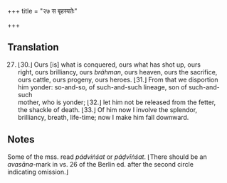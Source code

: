 +++
title = "२७ स बृहस्पतेः"

+++
## Translation
27. ⌊30.⌋ Ours \[is\] what is conquered, ours what has shot up, ours  
right, ours brilliancy, ours *bráhman*, ours heaven, ours the sacrifice,  
ours cattle, ours progeny, ours heroes. ⌊31.⌋ From that we disportion  
him yonder: so-and-so, of such-and-such lineage, son of such-and-such  
mother, who is yonder; ⌊32.⌋ let him not be released from the fetter,  
the shackle of death. ⌊33.⌋ Of him now I involve the splendor,  
brilliancy, breath, life-time; now I make him fall downward.

## Notes
Some of the mss. read *pádviṅśat* or *páḍvīṅśat*. ⌊There should be an  
*avasāna*-mark in vs. 26 of the Berlin ed. after the second circle  
indicating omission.⌋
